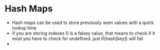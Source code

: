

# Hash Maps
- Hash maps can be used to store previously seen values with a quick lookup time
- if you are storing indexes 0 is a falsey value, that means to check if it exist you have to check for undefined. just if(hash[key]) will fail
-
